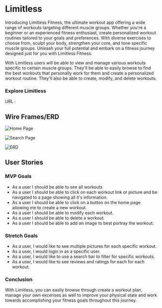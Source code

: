# Limitless

Introducing Limitless Fitness, the ultimate workout app offering a wide range of workouts targeting different muscle groups. Whether you're a beginner or an experienced fitness enthusiast, create personalized workout routines tailored to your goals and preferences. With diverse exercises to choose from, sculpt your body, strengthen your core, and tone specific muscle groups. Unleash your full potential and embark on a fitness journey designed just for you with Limitless Fitness.

With Limitless users will be able to view and manage various workouts specific to certain muscle groups. They'll be able to easily browse to find the best workouts that personally work for them and create a personalized workout routine. They'll also be able to create, modify, and delete workouts.

### Explore Limitless
URL : 

## Wire Frames/ERD

![Home Page](https://imgur.com/7GvyqMj)

![Search Page](https://i.imgur.com/dVn74nZ.png)

![ERD](https://imgur.com/mbSFxG2)


## User Stories

### MVP Goals

- As a user I should be able to see all workouts
- As a user I should be able to click on each workout link or picture and be navigated to a page showing all it's information.
- As a user I should be able to click on a button on the home page allowing me to create a new workout.
- As a user I should be able to modify each workout.
- As a user I should be able to delete a workout.
- As a user I should be able to add an image to best portray the workout.

### Stretch Goals

- As a user, I would like to see multiple pictures for each specific workout.
- As a user, I would login in as a specific user.
- As a user, I would like to use a search bar to filter for specific workouts.
- As a user, I would like to see reviews and ratings for each for each workout.

### Conclusion

With Limitless, you can easily browse through create a workout plan, manage your own excerises as well to improve your physical state and work towards accomplishing your fitness goals throughout this journey.